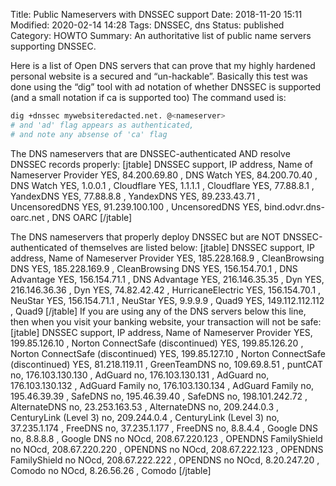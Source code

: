 Title: Public Nameservers with DNSSEC support
Date: 2018-11-20 15:11
Modified: 2020-02-14 14:28
Tags: DNSSEC, dns
Status: published
Category: HOWTO
Summary: An authoritative list of public name servers supporting DNSSEC.


Here is a list of Open DNS servers that can prove that my highly hardened
personal website is a secured and “un-hackable”.  Basically this test was done
using the “dig” tool with ad notation of whether DNSSEC is supported (and a
small notation if ca is supported too)
The command used is:

```bash
dig +dnssec mywebsiteredacted.net. @<nameserver>
# and 'ad' flag appears as authenticated,
# and note any absense of 'ca' flag
```

The DNS nameservers that are DNSSEC-authenticated AND resolve DNSSEC records
properly:
[jtable]
DNSSEC support, IP address,  Name of Nameserver Provider
YES,     84.200.69.80            ,  DNS Watch
YES,     84.200.70.40            ,  DNS Watch
YES,     1.0.0.1                ,   Cloudflare
YES,     1.1.1.1                ,   Cloudflare
YES,       77.88.8.1              ,   YandexDNS
YES,       77.88.8.8              ,   YandexDNS
YES,       89.233.43.71           ,   UncensoredDNS
YES,       91.239.100.100         ,   UncensoredDNS
YES,       bind.odvr.dns-oarc.net ,   DNS OARC
[/jtable]

The DNS nameservers that properly deploy DNSSEC but are NOT DNSSEC-authenticated
of themselves are listed below:
[jtable]
DNSSEC support, IP address,  Name of Nameserver Provider
YES,     185.228.168.9           ,  CleanBrowsing DNS
YES,     185.228.169.9           ,  CleanBrowsing DNS
YES,     156.154.70.1            ,  DNS Advantage
YES,     156.154.71.1            ,  DNS Advantage
YES,     216.146.35.35           ,  Dyn
YES,     216.146.36.36           ,  Dyn
YES,     74.82.42.42             ,  HurricaneElectric
YES,     156.154.70.1            ,  NeuStar
YES,     156.154.71.1            ,  NeuStar
YES,     9.9.9.9                 ,  Quad9
YES,     149.112.112.112         ,  Quad9
[/jtable]
If you are using any of the DNS servers below this line, then when you visit
your banking website, your transaction will not be safe:
[jtable]
DNSSEC support, IP address,  Name of Nameserver Provider
YES,     199.85.126.10           ,  Norton ConnectSafe (discontinued)
YES,     199.85.126.20           ,  Norton ConnectSafe (discontinued)
YES,     199.85.127.10           ,  Norton ConnectSafe (discontinued)
YES,     81.218.119.11           ,  GreenTeamDNS
no,       109.69.8.51            ,   puntCAT
no,       176.103.130.130        ,   AdGuard
no,       176.103.130.131        ,   AdGuard
no,       176.103.130.132        ,   AdGuard Family
no,       176.103.130.134        ,   AdGuard Family
no,       195.46.39.39           ,   SafeDNS
no,       195.46.39.40           ,   SafeDNS
no,       198.101.242.72         ,   AlternateDNS
no,       23.253.163.53          ,   AlternateDNS
no,       209.244.0.3            ,   CenturyLink (Level 3)
no,       209.244.0.4            ,   CenturyLink (Level 3)
no,       37.235.1.174           ,   FreeDNS
no,       37.235.1.177           ,   FreeDNS
no,       8.8.4.4                ,   Google DNS
no,       8.8.8.8                ,   Google DNS
no NOcd,  208.67.220.123         ,   OPENDNS FamilyShield
no NOcd,  208.67.220.220         ,   OPENDNS
no NOcd,  208.67.222.123         ,   OPENDNS FamilyShield
no NOcd,  208.67.222.222         ,   OPENDNS
no NOcd,  8.20.247.20            ,   Comodo
no NOcd,  8.26.56.26             ,   Comodo
[/jtable]
